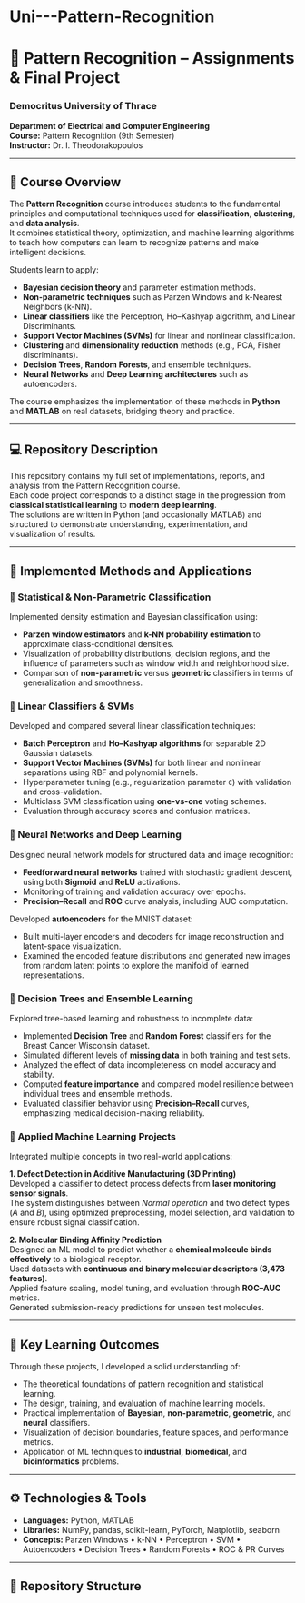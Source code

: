 # Uni---Pattern-Recognition
# 🧠 Pattern Recognition – Assignments & Final Project

### Democritus University of Thrace  
**Department of Electrical and Computer Engineering**  
**Course:** Pattern Recognition (9th Semester)  
**Instructor:** Dr. I. Theodorakopoulos  

---

## 📘 Course Overview

The **Pattern Recognition** course introduces students to the fundamental principles and computational techniques used for **classification**, **clustering**, and **data analysis**.  
It combines statistical theory, optimization, and machine learning algorithms to teach how computers can learn to recognize patterns and make intelligent decisions.

Students learn to apply:
- **Bayesian decision theory** and parameter estimation methods.
- **Non-parametric techniques** such as Parzen Windows and k-Nearest Neighbors (k-NN).
- **Linear classifiers** like the Perceptron, Ho–Kashyap algorithm, and Linear Discriminants.
- **Support Vector Machines (SVMs)** for linear and nonlinear classification.
- **Clustering** and **dimensionality reduction** methods (e.g., PCA, Fisher discriminants).
- **Decision Trees**, **Random Forests**, and ensemble techniques.
- **Neural Networks** and **Deep Learning architectures** such as autoencoders.

The course emphasizes the implementation of these methods in **Python** and **MATLAB** on real datasets, bridging theory and practice.

---

## 💻 Repository Description

This repository contains my full set of implementations, reports, and analysis from the Pattern Recognition course.  
Each code project corresponds to a distinct stage in the progression from **classical statistical learning** to **modern deep learning**.  
The solutions are written in Python (and occasionally MATLAB) and structured to demonstrate understanding, experimentation, and visualization of results.

---

## 🧩 Implemented Methods and Applications

### 🔹 Statistical & Non-Parametric Classification
Implemented density estimation and Bayesian classification using:
- **Parzen window estimators** and **k-NN probability estimation** to approximate class-conditional densities.
- Visualization of probability distributions, decision regions, and the influence of parameters such as window width and neighborhood size.
- Comparison of **non-parametric** versus **geometric** classifiers in terms of generalization and smoothness.

### 🔹 Linear Classifiers & SVMs
Developed and compared several linear classification techniques:
- **Batch Perceptron** and **Ho–Kashyap algorithms** for separable 2D Gaussian datasets.
- **Support Vector Machines (SVMs)** for both linear and nonlinear separations using RBF and polynomial kernels.
- Hyperparameter tuning (e.g., regularization parameter `C`) with validation and cross-validation.
- Multiclass SVM classification using **one-vs-one** voting schemes.
- Evaluation through accuracy scores and confusion matrices.

### 🔹 Neural Networks and Deep Learning
Designed neural network models for structured data and image recognition:
- **Feedforward neural networks** trained with stochastic gradient descent, using both **Sigmoid** and **ReLU** activations.
- Monitoring of training and validation accuracy over epochs.
- **Precision–Recall** and **ROC** curve analysis, including AUC computation.

Developed **autoencoders** for the MNIST dataset:
- Built multi-layer encoders and decoders for image reconstruction and latent-space visualization.
- Examined the encoded feature distributions and generated new images from random latent points to explore the manifold of learned representations.

### 🔹 Decision Trees and Ensemble Learning
Explored tree-based learning and robustness to incomplete data:
- Implemented **Decision Tree** and **Random Forest** classifiers for the Breast Cancer Wisconsin dataset.
- Simulated different levels of **missing data** in both training and test sets.
- Analyzed the effect of data incompleteness on model accuracy and stability.
- Computed **feature importance** and compared model resilience between individual trees and ensemble methods.
- Evaluated classifier behavior using **Precision–Recall** curves, emphasizing medical decision-making reliability.

### 🔹 Applied Machine Learning Projects
Integrated multiple concepts in two real-world applications:

**1. Defect Detection in Additive Manufacturing (3D Printing)**  
Developed a classifier to detect process defects from **laser monitoring sensor signals**.  
The system distinguishes between *Normal operation* and two defect types (*A* and *B*), using optimized preprocessing, model selection, and validation to ensure robust signal classification.

**2. Molecular Binding Affinity Prediction**  
Designed an ML model to predict whether a **chemical molecule binds effectively** to a biological receptor.  
Used datasets with **continuous and binary molecular descriptors (3,473 features)**.  
Applied feature scaling, model tuning, and evaluation through **ROC–AUC** metrics.  
Generated submission-ready predictions for unseen test molecules.

---

## 🧠 Key Learning Outcomes

Through these projects, I developed a solid understanding of:
- The theoretical foundations of pattern recognition and statistical learning.
- The design, training, and evaluation of machine learning models.
- Practical implementation of **Bayesian**, **non-parametric**, **geometric**, and **neural** classifiers.
- Visualization of decision boundaries, feature spaces, and performance metrics.
- Application of ML techniques to **industrial**, **biomedical**, and **bioinformatics** problems.

---

## ⚙️ Technologies & Tools
- **Languages:** Python, MATLAB  
- **Libraries:** NumPy, pandas, scikit-learn, PyTorch, Matplotlib, seaborn  
- **Concepts:** Parzen Windows • k-NN • Perceptron • SVM • Autoencoders • Decision Trees • Random Forests • ROC & PR Curves  

---

## 📂 Repository Structure

